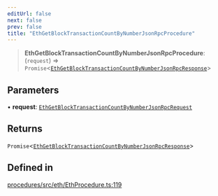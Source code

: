 ```yaml
---
editUrl: false
next: false
prev: false
title: "EthGetBlockTransactionCountByNumberJsonRpcProcedure"
---
```


> **EthGetBlockTransactionCountByNumberJsonRpcProcedure**: (`request`) => `Promise`\<[`EthGetBlockTransactionCountByNumberJsonRpcResponse`](/reference/tevm/procedures/type-aliases/ethgetblocktransactioncountbynumberjsonrpcresponse/)\>

## Parameters

• **request**: [`EthGetBlockTransactionCountByNumberJsonRpcRequest`](/reference/tevm/procedures/type-aliases/ethgetblocktransactioncountbynumberjsonrpcrequest/)

## Returns

`Promise`\<[`EthGetBlockTransactionCountByNumberJsonRpcResponse`](/reference/tevm/procedures/type-aliases/ethgetblocktransactioncountbynumberjsonrpcresponse/)\>

## Defined in

[procedures/src/eth/EthProcedure.ts:119](https://github.com/evmts/tevm-monorepo/blob/main/packages/procedures/src/eth/EthProcedure.ts#L119)
